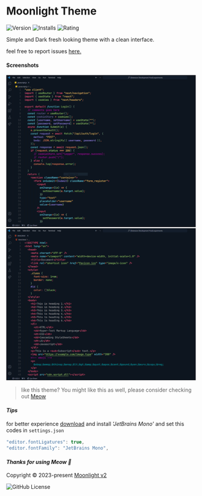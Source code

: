 # Moonlight Theme

![Version](https://img.shields.io/visual-studio-marketplace/v/irfanshadikrishad.moonlight-theme-v2?style=for-the-badge&labelColor=1b1b1b&color=f5f5f5)&nbsp;![Installs](https://img.shields.io/visual-studio-marketplace/i/irfanshadikrishad.moonlight-theme-v2?style=for-the-badge&labelColor=1b1b1b&color=f5f5f5)&nbsp;![Rating](https://img.shields.io/visual-studio-marketplace/stars/irfanshadikrishad.moonlight-theme-v2?style=for-the-badge&labelColor=1b1b1b&color=f5f5f5)

Simple and Dark fresh looking theme with a clean interface.

feel free to report issues [here.](https://github.com/irfanshadikrishad/moonlight-theme/issues)

#### Screenshots

<img src="assets/preview/moonlight-preview-1.png">

<img src="assets/preview/moonlight-preview-2.png">

> like this theme? You might like this as well, please consider checking out [Meow](https://marketplace.visualstudio.com/items?itemName=irfanshadikrishad.meow)

#### _Tips_

for better experience [download](https://www.jetbrains.com/lp/mono/) and install _'JetBrains Mono'_ and set this codes in `settings.json`

```javascript
"editor.fontLigatures": true,
"editor.fontFamily": "JetBrains Mono",
```

#### _Thanks for using Meow 🤍_

Copyright © 2023-present [Moonlight v2](https://marketplace.visualstudio.com/items?itemName=irfanshadikrishad.moonlight-theme-v2)

![GitHub License](https://img.shields.io/github/license/irfanshadikrishad/moonlight-theme?style=for-the-badge&labelColor=1b1b1b&color=f5f5f5)
